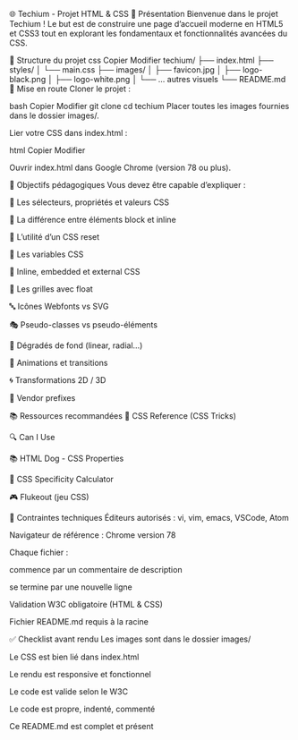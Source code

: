 🌐 Techium - Projet HTML & CSS
📝 Présentation
Bienvenue dans le projet Techium !
Le but est de construire une page d’accueil moderne en HTML5 et CSS3 tout en explorant les fondamentaux et fonctionnalités avancées du CSS.

🧱 Structure du projet
css
Copier
Modifier
techium/
├── index.html
├── styles/
│   └── main.css
├── images/
│   ├── favicon.jpg
│   ├── logo-black.png
│   ├── logo-white.png
│   └── ... autres visuels
└── README.md
🚀 Mise en route
Cloner le projet :

bash
Copier
Modifier
git clone <url-du-repo>
cd techium
Placer toutes les images fournies dans le dossier images/.

Lier votre CSS dans index.html :

html
Copier
Modifier
<link rel="stylesheet" href="styles/main.css">
Ouvrir index.html dans Google Chrome (version 78 ou plus).

🎯 Objectifs pédagogiques
Vous devez être capable d’expliquer :

🎯 Les sélecteurs, propriétés et valeurs CSS

🧱 La différence entre éléments block et inline

🔄 L’utilité d’un CSS reset

🎨 Les variables CSS

🔌 Inline, embedded et external CSS

🧭 Les grilles avec float

🔤 Icônes Webfonts vs SVG

🎭 Pseudo-classes vs pseudo-éléments

🌈 Dégradés de fond (linear, radial…)

🕺 Animations et transitions

🌀 Transformations 2D / 3D

🧪 Vendor prefixes

📚 Ressources recommandées
📘 CSS Reference (CSS Tricks)

🔍 Can I Use

📚 HTML Dog - CSS Properties

🧮 CSS Specificity Calculator

🎮 Flukeout (jeu CSS)

📏 Contraintes techniques
Éditeurs autorisés : vi, vim, emacs, VSCode, Atom

Navigateur de référence : Chrome version 78

Chaque fichier :

commence par un commentaire de description

se termine par une nouvelle ligne

Validation W3C obligatoire (HTML & CSS)

Fichier README.md requis à la racine

✅ Checklist avant rendu
 Les images sont dans le dossier images/

 Le CSS est bien lié dans index.html

 Le rendu est responsive et fonctionnel

 Le code est valide selon le W3C

 Le code est propre, indenté, commenté

 Ce README.md est complet et présent

